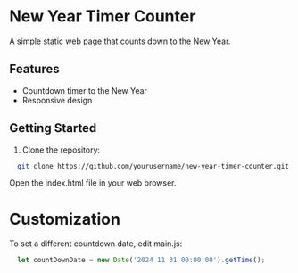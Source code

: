 # New Year Timer Counter

A simple static web page that counts down to the New Year.

## Features

- Countdown timer to the New Year
- Responsive design

## Getting Started

1. Clone the repository:

```bash
  git clone https://github.com/yourusername/new-year-timer-counter.git
```

Open the index.html file in your web browser.

# Customization

To set a different countdown date, edit main.js:

```javascript
  let countDownDate = new Date('2024 11 31 00:00:00').getTime();
```
